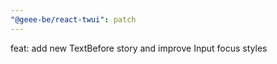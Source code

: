 ```yaml
---
"@geee-be/react-twui": patch
---
```


feat: add new TextBefore story and improve Input focus styles
